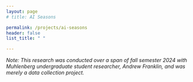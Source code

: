 ```yaml
---
layout: page
# title: AI Seasons

permalink: /projects/ai-seasons
header: false
list_title: " "

---
```


*Note: This research was conducted over a span of fall semester 2024 with Muhlenberg undergraduate student researcher, Andrew Franklin, and was merely a data collection project.*



